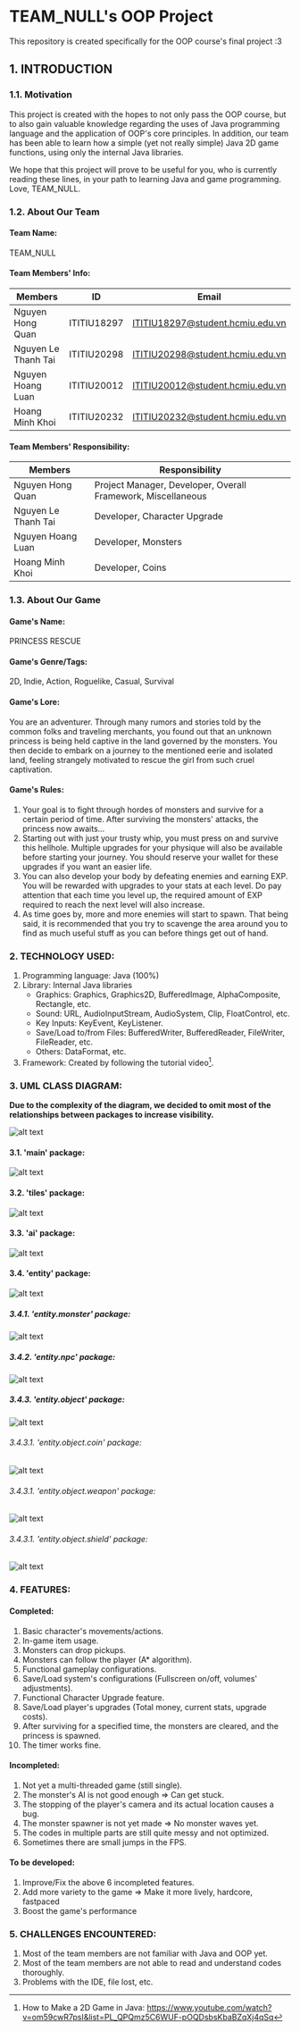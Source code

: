 # TEAM_NULL's OOP Project

This repository is created specifically for the OOP course's final project :3

## 1. INTRODUCTION

### 1.1. Motivation

This project is created with the hopes to not only pass the OOP course, but to also gain valuable knowledge regarding the uses of Java programming language and the application of OOP's core principles. In addition, our team has been able to learn how a simple (yet not really simple) Java 2D game functions, using only the internal Java libraries.

We hope that this project will prove to be useful for you, who is currently reading these lines, in your path to learning Java and game programming. Love, TEAM_NULL.

### 1.2. About Our Team

#### Team Name:

TEAM_NULL

#### Team Members' Info:

| Members             |     ID      | Email                            |
| ------------------- | :---------: | -------------------------------- |
| Nguyen Hong Quan    | ITITIU18297 | ITITIU18297@student.hcmiu.edu.vn |
| Nguyen Le Thanh Tai | ITITIU20298 | ITITIU20298@student.hcmiu.edu.vn |
| Nguyen Hoang Luan   | ITITIU20012 | ITITIU20012@student.hcmiu.edu.vn |
| Hoang Minh Khoi     | ITITIU20232 | ITITIU20232@student.hcmiu.edu.vn |

#### Team Members' Responsibility:

| Members             | Responsibility                                               |
| ------------------- | ------------------------------------------------------------ |
| Nguyen Hong Quan    | Project Manager, Developer, Overall Framework, Miscellaneous |
| Nguyen Le Thanh Tai | Developer, Character Upgrade                                 |
| Nguyen Hoang Luan   | Developer, Monsters                                          |
| Hoang Minh Khoi     | Developer, Coins                                             |

### 1.3. About Our Game

#### Game's Name:

PRINCESS RESCUE

#### Game's Genre/Tags:

2D, Indie, Action, Roguelike, Casual, Survival

#### Game's Lore:

You are an adventurer. Through many rumors and stories told by the common folks and traveling merchants, you found out that an unknown princess is being held captive in the land governed by the monsters. You then decide to embark on a journey to the mentioned eerie and isolated land, feeling strangely motivated to rescue the girl from such cruel captivation.

#### Game's Rules:

1. Your goal is to fight through hordes of monsters and survive for a certain period of time. After surviving the monsters' attacks, the princess now awaits...
2. Starting out with just your trusty whip, you must press on and survive this hellhole. Multiple upgrades for your physique will also be available before starting your journey. You should reserve your wallet for these upgrades if you want an easier life.
3. You can also develop your body by defeating enemies and earning EXP. You will be rewarded with upgrades to your stats at each level. Do pay attention that each time you level up, the required amount of EXP required to reach the next level will also increase.
4. As time goes by, more and more enemies will start to spawn. That being said, it is recommended that you try to scavenge the area around you to find as much useful stuff as you can before things get out of hand.

### 2. TECHNOLOGY USED:

1. Programming language: Java (100%)
2. Library: Internal Java libraries
   - Graphics: Graphics, Graphics2D, BufferedImage, AlphaComposite, Rectangle, etc.
   - Sound: URL, AudioInputStream, AudioSystem, Clip, FloatControl, etc.
   - Key Inputs: KeyEvent, KeyListener.
   - Save/Load to/from Files: BufferedWriter, BufferedReader, FileWriter, FileReader, etc.
   - Others: DataFormat, etc.
3. Framework: Created by following the tutorial video[^link].
   [^link]: How to Make a 2D Game in Java: https://www.youtube.com/watch?v=om59cwR7psI&list=PL_QPQmz5C6WUF-pOQDsbsKbaBZqXj4qSq

### 3. UML CLASS DIAGRAM:

**Due to the complexity of the diagram, we decided to omit most of the relationships between packages to increase visibility.**

![alt text](diagrams/ClassDiagram-overall.png "General Class Diagram")

#### 3.1. 'main' package:

![alt text](diagrams/ClassDiagram-main.png "'main' package")

#### 3.2. 'tiles' package:

![alt text](diagrams/ClassDiagram-tiles.png "'tiles' package")

#### 3.3. 'ai' package:

![alt text](diagrams/ClassDiagram-ai.png "'ai' package")

#### 3.4. 'entity' package:

![alt text](diagrams/ClassDiagram-entity.png "'entity' package")

##### 3.4.1. 'entity.monster' package:

![alt text](diagrams/ClassDiagram-entity-monster.png "'entity.monster' package")

##### 3.4.2. 'entity.npc' package:

![alt text](diagrams/ClassDiagram-entity-npc.png "'entity.npc' package")

##### 3.4.3. 'entity.object' package:

![alt text](diagrams/ClassDiagram-entity-object.png "'entity.object' package")

###### 3.4.3.1. 'entity.object.coin' package:

![alt text](diagrams/ClassDiagram-entity-object-coin.png "'entity.object.coin' package")

###### 3.4.3.1. 'entity.object.weapon' package:

![alt text](diagrams/ClassDiagram-entity-object-weapon.png "'entity.object.weapon' package")

###### 3.4.3.1. 'entity.object.shield' package:

![alt text](diagrams/ClassDiagram-entity-object-shield.png "'entity.object.shield' package")

### 4. FEATURES:

#### Completed:

1. Basic character's movements/actions.
2. In-game item usage.
3. Monsters can drop pickups.
4. Monsters can follow the player (A\* algorithm).
5. Functional gameplay configurations.
6. Save/Load system's configurations (Fullscreen on/off, volumes' adjustments).
7. Functional Character Upgrade feature.
8. Save/Load player's upgrades (Total money, current stats, upgrade costs).
9. After surviving for a specified time, the monsters are cleared, and the princess is spawned.
10. The timer works fine.

#### Incompleted:

1. Not yet a multi-threaded game (still single).
2. The monster's AI is not good enough => Can get stuck.
3. The stopping of the player's camera and its actual location causes a bug.
4. The monster spawner is not yet made => No monster waves yet.
5. The codes in multiple parts are still quite messy and not optimized.
6. Sometimes there are small jumps in the FPS.

#### To be developed:

1. Improve/Fix the above 6 incompleted features.
2. Add more variety to the game => Make it more lively, hardcore, fastpaced
3. Boost the game's performance

### 5. CHALLENGES ENCOUNTERED:

1. Most of the team members are not familiar with Java and OOP yet.
2. Most of the team members are not able to read and understand codes thoroughly.
3. Problems with the IDE, file lost, etc.
